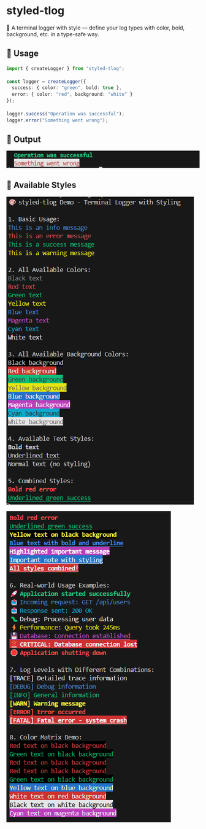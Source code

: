 # styled-tlog

🎨 A terminal logger with style — define your log types with color, bold, background, etc. in a type-safe way.

## 🔧 Usage

```ts
import { createLogger } from "styled-tlog";

const logger = createLogger({
  success: { color: "green", bold: true },
  error: { color: "red", background: "white" }
});

logger.success("Operation was successful");
logger.error("Something went wrong");
```

## 📸 Output

![Usage Examples](./media/example.png)

## 🎨 Available Styles

![Usage Examples](./media/1.png)

![Usage Examples](./media/2.png)
